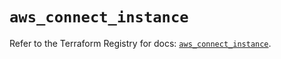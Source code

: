 # `aws_connect_instance`

Refer to the Terraform Registry for docs: [`aws_connect_instance`](https://registry.terraform.io/providers/hashicorp/aws/5.71.0/docs/resources/connect_instance).
